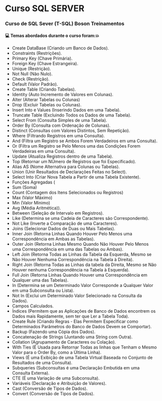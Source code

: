 # Curso SQL SERVER
### Curso de SQL Sever (T-SQL) Boson Treinamentos
#### :computer: Temas abordados durante o curso foram::boom:
- Create DataBase (Criando um Banco de Dados).
- Constraints (Restrições).
- Primary Key (Chave Primária).
- Foreign Key (Chave Estrangeira).
- Unique (Restrição).
- Not Null (Não Nulo).
- Check (Restrição).
- Default (Valor Padrão).
- Create Table (Criando Tabelas).
- Identity (Auto Incremento de Valores em Colunas).
- Alter (Alterar Tabelas ou Colunas)
- Drop (Excluir Tabelas ou Colunas).
- Insert Into e Values (Inserindo Dados em uma Tabela).
- Truncate Table (Excluindo Todos os Dados de uma Tabela).
- Select From (Consulta Simples de uma Tabela).
- Order By (Consulta com Ordenação de Colunas).
- Distinct (Consultas com Valores Distintos, Sem Repetição).
- Where (Filtrando Registros em uma Consulta).
- And (Filtra um Registro se Ambos Forem Verdadeiros em uma Consulta).
- Or (Filtra um Registro se Pelo Menos uma das Condições Forem Verdadeiras em uma Consulta).
- Update (Atualiza Registros dentro de uma Tabela).
- Top (Retornar um NÚmero de Registros que foi Especificado).
- Alias AS (Nome Alternativa para Colunas ou Tabelas).
- Union (Unir Resultados de Declarações Feitas no Select).
- Select Into (Criar Nova Tabela a Partir de uma Tabela Existente).
- Funções Agregadas (
- Sum (Soma)
- Count (Contagem dos Itens Selecionados ou Registros)
- Max (Valor Máximo)
- Min (Valor Mínimo)
- Avg (Média Aritmética)).
- Between (Seleção de Intervalo em Registros).
- Like (Determina se uma Cadeia de Caracteres são Correspondente).
- Not Like (Inverte a Comparação de uma Caracteres).
- Joins (Selecionar Dados de Duas ou Mais Tabelas).
- Inner Join (Retorna Linhas Quando Houver Pelo Menos uma Correspondência em Ambas as Tabelas).
- Outer Join (Retorna Linhas Mesmo Quando Não Houver Pelo Menos uma Correspondência em uma das Tabelas ou Ambas).
- Left Join (Retorna Todas as Linhas da Tabela da Esquerda, Mesmo se Não Houver Nenhuma Correspondência na Tabela à Direita).
- Right Join (Retorna Todas as Linhas da tabela da Direita, Mesmo se Não Houver nenhuma Correspondência na Tabela à Esquerda).
- Full Join (Retorna Linhas Quando Houver uma Correspondência em Qualquer uma das Tabelas).
- In (Determina se um Determinado Valor Corresponde a Qualquer Valor em uma Subconsulta ou Lista).
- Not In (Exclui um Determinado Valor Selecionado na Consulta da Dados).
- Campos Calculados.
- Índices (Permitem que as Aplicações de Banco de Dados encontrem os Dados mais Rapidamente, sem ter que Ler a Tabela Toda).
- Create Rule (Criando Regras - Elas Permitem Especificar como Determinados Parâmetros do Banco de Dados Devem se Comportar).
- Backup (Fazendo uma Cópia dos Dados).
- Concatenação de Strings (Juntando uma String com Outra).
- Collation (Agrupamento de Caracteres ou Colação).
- With Ties (É Usada para Retornar Todas as linhas que Tenham o Mesmo Valor para o Order By, como a Última Linha).
- Views (É uma Exibição de uma Tabela Virtual Baseada no Conjunto de Resultados de uma Consulta).
- Subqueries (Subconsultas é uma Declaração Embutida em uma Consulta Externa).
- CTE (É uma Variação de uma Subconsulta).
- Variáveis (Declaração e Atribuição de Valores).
- Cast (Conversão de Tipos de Dados).
- Convert (Conversão de Tipos de Dados).
